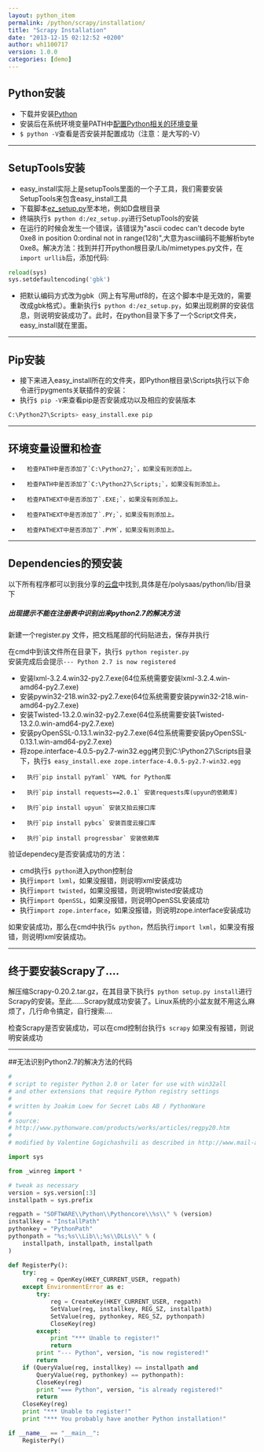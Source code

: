 ```yaml
---
layout: python_item
permalink: /python/scrapy/installation/
title: "Scrapy Installation"
date: "2013-12-15 02:12:52 +0200"
author: wh1100717
version: 1.0.0
categories: [demo]
---
```


##	Python安装
*	下载并安装[Python](http://www.python.org/)
*	安装后在系统环境变量PATH中[配置Python相关的环境变量](http://blog.csdn.net/liguo9860/article/details/6829610)
*	`$ python -V`查看是否安装并配置成功（注意：是大写的-V）

-------------------------------------------------------------------------------
##	SetupTools安装
*	easy\_install实际上是setupTools里面的一个子工具，我们需要安装SetupTools来包含easy\_install工具
*	下载脚本[ez_setup.py](https://bitbucket.org/pypa/setuptools/raw/bootstrap/ez_setup.py)至本地，例如D盘根目录
*	终端执行`$ python d:/ez_setup.py`进行SetupTools的安装
*	在运行的时候会发生一个错误，该错误为"ascii codec can't decode byte 0xe8 in position 0:ordinal not in range(128)",大意为ascii编码不能解析byte 0xe8。解决方法：找到并打开python根目录/Lib/mimetypes.py文件，在`import urllib`后，添加代码:

```python
reload(sys)
sys.setdefaultencoding('gbk')
```

*	把默认编码方式改为gbk（网上有写用utf8的，在这个脚本中是无效的，需要改成gbk格式）。重新执行`$ python d:/ez_setup.py`，如果出现刷屏的安装信息，则说明安装成功了。此时，在python目录下多了一个Script文件夹，easy\_install就在里面。

-------------------------------------------------------------------------------
##	Pip安装
*	接下来进入easy\_install所在的文件夹，即Python根目录\Scripts执行以下命令进行pygments关联插件的安装：
*	执行`$ pip -V`来查看pip是否安装成功以及相应的安装版本

```bash
C:\Python27\Scripts> easy_install.exe pip
```

-------------------------------------------------------------------------------
##      环境变量设置和检查
*       检查PATH中是否添加了`C:\Python27;`，如果没有则添加上。
*       检查PATH中是否添加了`C:\Python27\Scripts;`，如果没有则添加上。
*       检查PATHEXT中是否添加了`.EXE;`，如果没有则添加上。
*       检查PATHEXT中是否添加了`.PY;`，如果没有则添加上。
*       检查PATHEXT中是否添加了`.PYM`，如果没有则添加上。

-------------------------------------------------------------------------------
##	Dependencies的预安装
以下所有程序都可以到我分享的[云盘](http://pan.baidu.com/s/13oRlq)中找到,具体是在/polysaas/python/lib/目录下

<div class="note warning">
  <h5>出现提示不能在注册表中识别出来python2.7的解决方法</h5>
  <p>
		新建一个register.py 文件，把文档尾部的代码贴进去，保存并执行
  </p>
</div>

在cmd中到该文件所在目录下，执行`$ python register.py`<br>
安装完成后会提示`--- Python 2.7 is now registered`

*	安装lxml-3.2.4.win32-py2.7.exe(64位系统需要安装lxml-3.2.4.win-amd64-py2.7.exe)
*	安装pywin32-218.win32-py2.7.exe(64位系统需要安装pywin32-218.win-amd64-py2.7.exe)
*	安装Twisted-13.2.0.win32-py2.7.exe(64位系统需要安装Twisted-13.2.0.win-amd64-py2.7.exe)
*	安装pyOpenSSL-0.13.1.win32-py2.7.exe(64位系统需要安装pyOpenSSL-0.13.1.win-amd64-py2.7.exe)
*	将zope.interface-4.0.5-py2.7-win32.egg拷贝到C:\Python27\Scripts目录下，执行`$ easy_install.exe zope.interface-4.0.5-py2.7-win32.egg`
*       执行`pip install pyYaml` YAML for Python库
*       执行`pip install requests==2.0.1` 安装requests库(upyun的依赖库)
*       执行`pip install upyun` 安装又拍云接口库
*       执行`pip install pybcs` 安装百度云接口库
*       执行`pip install progressbar` 安装依赖库

验证dependecy是否安装成功的方法：<br>

*   cmd执行`$ python`进入python控制台
*   执行`import lxml`，如果没报错，则说明lxml安装成功
*   执行`import twisted`，如果没报错，则说明twisted安装成功
*   执行`import OpenSSL`，如果没报错，则说明OpenSSL安装成功
*   执行`import zope.interface`，如果没报错，则说明zope.interface安装成功

如果安装成功，那么在cmd中执行`& python`，然后执行`import lxml`，如果没有报错，则说明lxml安装成功。

-------------------------------------------------------------------------------
##	终于要安装Scrapy了....
解压缩Scrapy-0.20.2.tar.gz，在其目录下执行`$ python setup.py install`进行Scrapy的安装。至此......Scrapy就成功安装了。Linux系统的小盆友就不用这么麻烦了，几行命令搞定，自行搜索....

检查Scrapy是否安装成功，可以在cmd控制台执行`$ scrapy` 如果没有报错，则说明安装成功

-------------------------------------------------------------------------------

##无法识别Python2.7的解决方法的代码

```python
#
# script to register Python 2.0 or later for use with win32all
# and other extensions that require Python registry settings
#
# written by Joakim Loew for Secret Labs AB / PythonWare
#
# source:
# http://www.pythonware.com/products/works/articles/regpy20.htm
#
# modified by Valentine Gogichashvili as described in http://www.mail-archive.com/distutils-sig@python.org/msg10512.html

import sys

from _winreg import *

# tweak as necessary
version = sys.version[:3]
installpath = sys.prefix

regpath = "SOFTWARE\\Python\\Pythoncore\\%s\\" % (version)
installkey = "InstallPath"
pythonkey = "PythonPath"
pythonpath = "%s;%s\\Lib\\;%s\\DLLs\\" % (
    installpath, installpath, installpath
)

def RegisterPy():
    try:
        reg = OpenKey(HKEY_CURRENT_USER, regpath)
    except EnvironmentError as e:
        try:
            reg = CreateKey(HKEY_CURRENT_USER, regpath)
            SetValue(reg, installkey, REG_SZ, installpath)
            SetValue(reg, pythonkey, REG_SZ, pythonpath)
            CloseKey(reg)
        except:
            print "*** Unable to register!"
            return
        print "--- Python", version, "is now registered!"
        return
    if (QueryValue(reg, installkey) == installpath and
        QueryValue(reg, pythonkey) == pythonpath):
        CloseKey(reg)
        print "=== Python", version, "is already registered!"
        return
    CloseKey(reg)
    print "*** Unable to register!"
    print "*** You probably have another Python installation!"

if __name__ == "__main__":
    RegisterPy()
```

